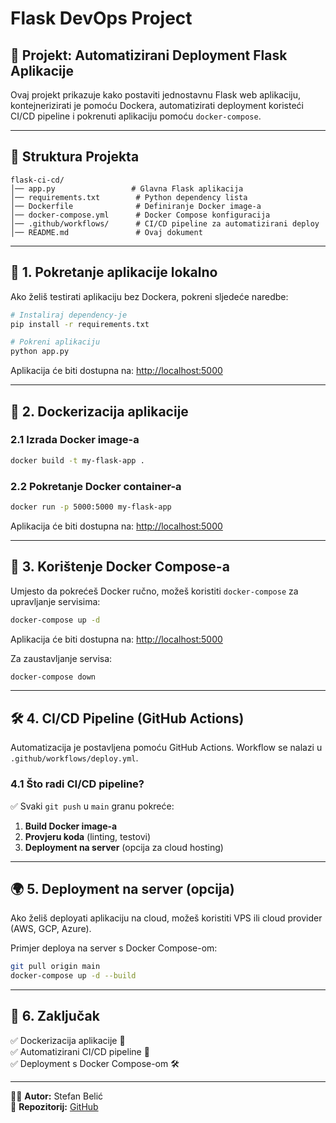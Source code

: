 # Flask DevOps Project

## 📌 Projekt: Automatizirani Deployment Flask Aplikacije

Ovaj projekt prikazuje kako postaviti jednostavnu Flask web aplikaciju, kontejnerizirati je pomoću Dockera, automatizirati deployment koristeći CI/CD pipeline i pokrenuti aplikaciju pomoću `docker-compose`.

---

## 📁 Struktura Projekta
```
flask-ci-cd/
│── app.py                 # Glavna Flask aplikacija
│── requirements.txt        # Python dependency lista
│── Dockerfile              # Definiranje Docker image-a
│── docker-compose.yml      # Docker Compose konfiguracija
│── .github/workflows/      # CI/CD pipeline za automatizirani deploy
│── README.md               # Ovaj dokument
```

---

## 🚀 1. Pokretanje aplikacije lokalno
Ako želiš testirati aplikaciju bez Dockera, pokreni sljedeće naredbe:
```bash
# Instaliraj dependency-je
pip install -r requirements.txt

# Pokreni aplikaciju
python app.py
```
Aplikacija će biti dostupna na: [http://localhost:5000](http://localhost:5000)

---

## 🐳 2. Dockerizacija aplikacije

### **2.1 Izrada Docker image-a**
```bash
docker build -t my-flask-app .
```

### **2.2 Pokretanje Docker container-a**
```bash
docker run -p 5000:5000 my-flask-app
```
Aplikacija će biti dostupna na: [http://localhost:5000](http://localhost:5000)

---

## 🔄 3. Korištenje Docker Compose-a

Umjesto da pokrećeš Docker ručno, možeš koristiti `docker-compose` za upravljanje servisima:
```bash
docker-compose up -d
```
Aplikacija će biti dostupna na: [http://localhost:5000](http://localhost:5000)

Za zaustavljanje servisa:
```bash
docker-compose down
```

---

## 🛠️ 4. CI/CD Pipeline (GitHub Actions)
Automatizacija je postavljena pomoću GitHub Actions. Workflow se nalazi u `.github/workflows/deploy.yml`.

### **4.1 Što radi CI/CD pipeline?**
✅ Svaki `git push` u `main` granu pokreće:
1. **Build Docker image-a**
2. **Provjeru koda** (linting, testovi)
3. **Deployment na server** (opcija za cloud hosting)

---

## 🌍 5. Deployment na server (opcija)
Ako želiš deployati aplikaciju na cloud, možeš koristiti VPS ili cloud provider (AWS, GCP, Azure).

Primjer deploya na server s Docker Compose-om:
```bash
git pull origin main
docker-compose up -d --build
```

---

## 📜 6. Zaključak
✅ Dockerizacija aplikacije 🚀  
✅ Automatizirani CI/CD pipeline 🤖  
✅ Deployment s Docker Compose-om 🛠️  



---

👨‍💻 **Autor:** Stefan Belić  
📌 **Repozitorij:** [GitHub](https://github.com/StefanBelic1/flask-ci-cd)

